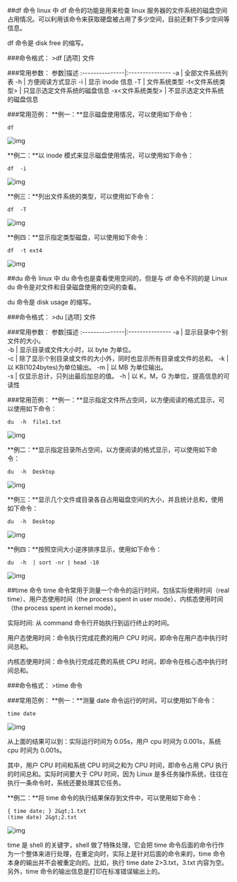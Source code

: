 ##df 命令
linux 中 df 命令的功能是用来检查 linux 服务器的文件系统的磁盘空间占用情况。可以利用该命令来获取硬盘被占用了多少空间，目前还剩下多少空间等信息。

df 命令是 disk free 的缩写。

###命令格式：
&gt;df [选项]  文件

###常用参数：
参数|描述
:---------------|:---------------
-a     |                   全部文件系统列表
-h    |                    方便阅读方式显示
-i    |                    显示 inode 信息
-T  |                      文件系统类型
-t&lt;文件系统类型&gt;     |   只显示选定文件系统的磁盘信息
-x&lt;文件系统类型&gt;   |     不显示选定文件系统的磁盘信息

###常用范例：
**例一：**显示磁盘使用情况，可以使用如下命令：
```
df
```
![img](https://dn-anything-about-doc.qbox.me/userid3372labid393time1421740116614)

 **例二：**以 inode 模式来显示磁盘使用情况，可以使用如下命令：
```
df  -i
```
![img](https://dn-anything-about-doc.qbox.me/userid3372labid393time1421740127431)

**例三：**列出文件系统的类型，可以使用如下命令：
```
df  -T
```
![img](https://dn-anything-about-doc.qbox.me/userid3372labid393time1421740135464)

**例四：**显示指定类型磁盘，可以使用如下命令：
```
df  -t ext4
```
![img](https://dn-anything-about-doc.qbox.me/userid3372labid393time1421740147180)

##du 命令
linux 中 du 命令也是查看使用空间的，但是与 df 命令不同的是 Linux du 命令是对文件和目录磁盘使用的空间的查看。

du 命令是 disk usage 的缩写。

###命令格式：
&gt;du  [选项]  文件

###常用参数：
参数|描述
:---------------|:---------------
-a |   显示目录中个别文件的大小。   
-b |       显示目录或文件大小时，以 byte 为单位。   
-c |       除了显示个别目录或文件的大小外，同时也显示所有目录或文件的总和。 
-k |       以 KB(1024bytes)为单位输出。
-m |       以 MB 为单位输出。   
-s |       仅显示总计，只列出最后加总的值。
-h |       以 K，M，G 为单位，提高信息的可读性

###常用范例：
**例一：**显示指定文件所占空间，以方便阅读的格式显示，可以使用如下命令：
```
du  -h  file1.txt 
```
![img](https://dn-anything-about-doc.qbox.me/userid3372labid393time1421740343106)

**例二：**显示指定目录所占空间，以方便阅读的格式显示，可以使用如下命令：
```
du  -h  Desktop 
```
![img](https://dn-anything-about-doc.qbox.me/userid3372labid393time1421740370569)

**例三：**显示几个文件或目录各自占用磁盘空间的大小，并且统计总和，使用如下命令：
```
du  -h  Desktop 
```
![img](https://dn-anything-about-doc.qbox.me/userid3372labid393time1421740386138)

**例四：**按照空间大小逆序排序显示，使用如下命令：
```
du  -h  | sort -nr | head -10
```
![img](https://dn-anything-about-doc.qbox.me/userid3372labid393time1421740400752)

##time 命令
time 命令常用于测量一个命令的运行时间，包括实际使用时间（real time）、用户态使用时间（the process spent in user mode）、内核态使用时间（the process spent in kernel mode）。

实际时间: 从 command 命令行开始执行到运行终止的时间。

用户态使用时间：命令执行完成花费的用户 CPU 时间，即命令在用户态中执行时间总和。

内核态使用时间：命令执行完成花费的系统 CPU 时间，即命令在核心态中执行时间总和。

###命令格式：
&gt;time 命令

###常用范例：
**例一：**测量 date 命令运行的时间，可以使用如下命令：
```
time date 
```
![img](https://dn-anything-about-doc.qbox.me/userid3372labid393time1421740854918)

从上面的结果可以到：实际运行时间为 0.05s，用户 cpu 时间为 0.001s，系统 cpu 时间为 0.001s。

其中，用户 CPU 时间和系统 CPU 时间之和为 CPU 时间，即命令占用 CPU 执行的时间总和。实际时间要大于 CPU 时间，因为 Linux 是多任务操作系统，往往在执行一条命令时，系统还要处理其它任务。

**例二：**将 time 命令的执行结果保存到文件中，可以使用如下命令：
```
{ time date; } 2&gt;1.txt
(time date) 2&gt;2.txt 
```
![img](https://dn-anything-about-doc.qbox.me/userid3372labid393time1421740877117)

time 是 shell 的关键字，shell 做了特殊处理，它会把 time 命令后面的命令行作为一个整体来进行处理，在重定向时，实际上是针对后面的命令来的，time 命令本身的输出并不会被重定向的。比如，执行 time date 2&gt;3.txt，3.txt 内容为空。另外，time 命令的输出信息是打印在标准错误输出上的。



